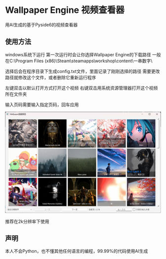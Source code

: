 # Wallpaper Engine 视频查看器
用AI生成的基于Pyside6的视频查看器

## 使用方法
windows系统下运行
第一次运行时会让你选择Wallpaper Engine的下载路径
一般在C:\Program Files (x86)\Steam\steamapps\workshop\content\一串数字\

选择后会在程序目录下生成config.txt文件，里面记录了刚刚选择的路径
需要更改路径就修改这个文件，或者删除它重新运行程序

左键双击以默认打开方式打开这个视频
右键双击用系统资源管理器打开这个视频所在文件夹

输入页码需要输入指定页码，回车应用

![Image](Snipaste_2024-11-22_06-08-54.png)

推荐在2k分辨率下使用

## 声明
本人不会Python，也不懂其他任何语言的编程，99.99%的代码使用AI生成

